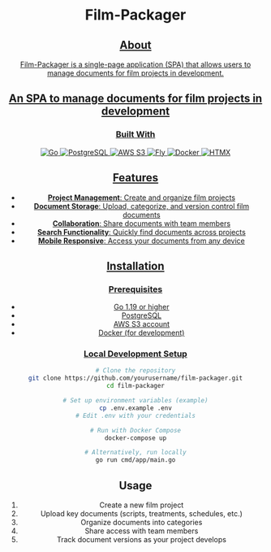 <div align="center">
    <h1 align="center">Film-Packager</h1>
<a href="https://film-packager.fly.dev/">

## About

<p>Film-Packager is a single-page application (SPA) that allows users to manage documents for film projects in development.</p>

## An SPA to manage documents for film projects in development

### Built With

![Go](https://img.shields.io/badge/Go-%23000000.svg?&style=for-the-badge&logo=go)
![PostgreSQL](https://img.shields.io/badge/PostgreSQL-%23000000.svg?&style=for-the-badge&logo=postgresql&logoColor=%23ffffff)
![AWS S3](https://img.shields.io/badge/AWS_S3-%23000000.svg?&style=for-the-badge&logo=s3&logoColor=%23ffffff)
![Fly](https://img.shields.io/badge/Fly.io-%23000000.svg?&style=for-the-badge&logo=fly.io&logoColor=%23ffffff)
![Docker](https://img.shields.io/badge/Docker-%23000000.svg?&style=for-the-badge&logo=docker&logoColor=%23ffffff)
![HTMX](https://img.shields.io/badge/HTMX-%23000000.svg?&style=for-the-badge&logo=htmx&logoColor=%23ffffff)

## Features

- **Project Management**: Create and organize film projects
- **Document Storage**: Upload, categorize, and version control film documents
- **Collaboration**: Share documents with team members
- **Search Functionality**: Quickly find documents across projects
- **Mobile Responsive**: Access your documents from any device

## Installation

### Prerequisites

- Go 1.19 or higher
- PostgreSQL
- AWS S3 account
- Docker (for development)

### Local Development Setup

```bash
# Clone the repository
git clone https://github.com/yourusername/film-packager.git
cd film-packager

# Set up environment variables (example)
cp .env.example .env
# Edit .env with your credentials

# Run with Docker Compose
docker-compose up

# Alternatively, run locally
go run cmd/app/main.go
```

## Usage

1. Create a new film project
2. Upload key documents (scripts, treatments, schedules, etc.)
3. Organize documents into categories
4. Share access with team members
5. Track document versions as your project develops
